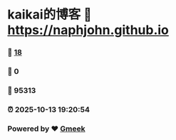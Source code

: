 # kaikai的博客 :link: https://naphjohn.github.io 
### :page_facing_up: [18](https://naphjohn.github.io/tag.html) 
### :speech_balloon: 0 
### :hibiscus: 95313 
### :alarm_clock: 2025-10-13 19:20:54 
### Powered by :heart: [Gmeek](https://github.com/Meekdai/Gmeek)

